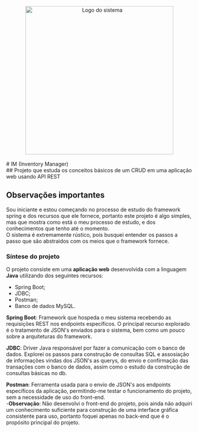 <div align="center">
  <img width="400" height="400" alt="Logo do sistema" src="https://github.com/user-attachments/assets/631103a4-5ce6-4b7a-bcca-87ad781be36e" />
</div><br/>
# IM (Inventory Manager) <br/>
## Projeto que estuda os conceitos básicos de um CRUD em uma aplicação web usando API REST

## Observações importantes
Sou iniciante e estou começando no processo de estudo do framework spring e dos recursos que ele fornece, portanto este projeto é algo simples, mas que mostra como está o meu processo de estudo, e dos conhecimentos que tenho até o momento.  
O sistema é extremamente rústico, pois busquei entender os passos a passo que são abstraidos com os meios que o framework fornece.

### Síntese do projeto
O projeto consiste em uma **aplicação web** desenvolvida com a linguagem **Java** utilizando dos seguintes recursos:
  - Spring Boot;
  - JDBC;
  - Postman;
  - Banco de dados MySQL.

**Spring Boot**: Framework que hospeda o meu sistema recebendo as requisições REST nos endpoints específicos. O principal recurso explorado é o tratamento de JSON's enviados para o sistema, bem como um pouco sobre a arquiteturas do framework.  

**JDBC**: Driver Java responsável por fazer a comunicação com o banco de dados. Explorei os passos para construção de consultas SQL e assosiação de informações vindas dos JSON's as querys, do envio e confirmação das transações com o banco de dados, assim como o estudo da construção de consultas básicas no db.  

**Postman**: Ferramenta usada para o envio de JSON's aos endpoints específicos da aplicação, permitindo-me testar o funcionamento do projeto, sem a necessidade de uso do front-end.  
      -**Observação**: Não desenvolvi o front-end do projeto, pois ainda não adquiri um conhecimento suficiente para construção de uma interface gráfica consistente para uso, portanto foquei apenas no back-end que é o propósito principal do projeto.
